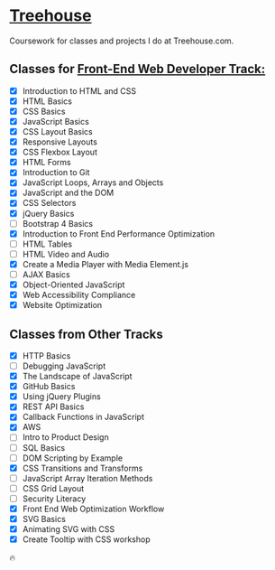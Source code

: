 # [Treehouse](https://teamtreehouse.com/mashablair)
Coursework for classes and projects I do at Treehouse.com. 

## Classes for [Front-End Web Developer Track:](https://teamtreehouse.com/tracks/front-end-web-development) 

- [x] Introduction to HTML and CSS
- [x] HTML Basics
- [x] CSS Basics
- [x] JavaScript Basics
- [x] CSS Layout Basics
- [x] Responsive Layouts
- [x] CSS Flexbox Layout
- [x] HTML Forms
- [x] Introduction to Git
- [x] JavaScript Loops, Arrays and Objects
- [x] JavaScript and the DOM
- [x] CSS Selectors
- [x] jQuery Basics
- [ ] Bootstrap 4 Basics
- [x] Introduction to Front End Performance Optimization 
- [ ] HTML Tables
- [ ] HTML Video and Audio 
- [x] Create a Media Player with Media Element.js
- [ ] AJAX Basics
- [x] Object-Oriented JavaScript
- [x] Web Accessibility Compliance
- [x] Website Optimization

## Classes from Other Tracks

- [x] HTTP Basics
- [ ] Debugging JavaScript
- [x] The Landscape of JavaScript
- [x] GitHub Basics
- [x] Using jQuery Plugins
- [x] REST API Basics
- [x] Callback Functions in JavaScript
- [x] AWS
- [ ] Intro to Product Design 
- [ ] SQL Basics
- [ ] DOM Scripting by Example
- [x] CSS Transitions and Transforms
- [ ] JavaScript Array Iteration Methods
- [ ] CSS Grid Layout
- [ ] Security Literacy
- [x] Front End Web Optimization Workflow
- [x] SVG Basics
- [x] Animating SVG with CSS
- [x] Create Tooltip with CSS workshop

:fire:
